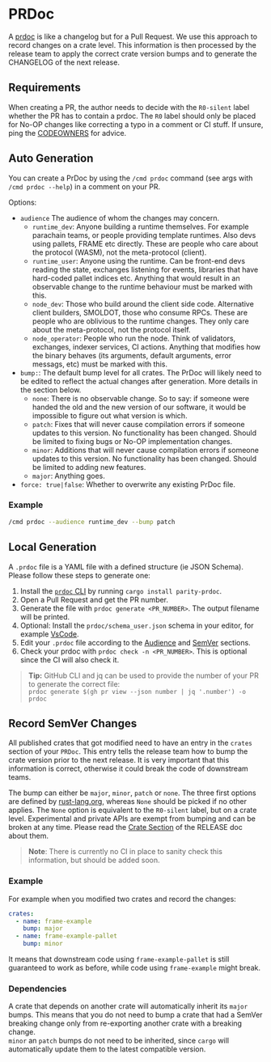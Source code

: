 # PRDoc

A [prdoc](https://github.com/paritytech/prdoc) is like a changelog but for a Pull Request. We use
this approach to record changes on a crate level. This information is then processed by the release
team to apply the correct crate version bumps and to generate the CHANGELOG of the next release.

## Requirements

When creating a PR, the author needs to decide with the `R0-silent` label whether the PR has to
contain a prdoc. The `R0` label should only be placed for No-OP changes like correcting a typo in a
comment or CI stuff. If unsure, ping the [CODEOWNERS](../../.github/CODEOWNERS) for advice.

## Auto Generation

You can create a PrDoc by using the `/cmd prdoc` command (see args with `/cmd prdoc --help`) in a
comment on your PR.

Options:

- `audience` The audience of whom the changes may concern.
  - `runtime_dev`: Anyone building a runtime themselves. For example parachain teams, or people
    providing template runtimes. Also devs using pallets, FRAME etc directly. These are people who
    care about the protocol (WASM), not the meta-protocol (client).
  - `runtime_user`: Anyone using the runtime. Can be front-end devs reading the state, exchanges
    listening for events, libraries that have hard-coded pallet indices etc. Anything that would
    result in an observable change to the runtime behaviour must be marked with this.
  - `node_dev`: Those who build around the client side code. Alternative client builders, SMOLDOT,
  those who consume RPCs. These are people who are oblivious to the runtime changes. They only care
  about the meta-protocol, not the protocol itself.
  - `node_operator`: People who run the node. Think of validators, exchanges, indexer services, CI
    actions. Anything that modifies how the binary behaves (its arguments, default arguments, error
    messags, etc) must be marked with this.
- `bump:`: The default bump level for all crates. The PrDoc will likely need to be edited to reflect
  the actual changes after generation. More details in the section below.
  - `none`: There is no observable change. So to say: if someone were handed the old and the new
    version of our software, it would be impossible to figure out what version is which.
  - `patch`: Fixes that will never cause compilation errors if someone updates to this version. No
    functionality has been changed. Should be limited to fixing bugs or No-OP implementation
    changes.
  - `minor`: Additions that will never cause compilation errors if someone updates to this version.
    No functionality has been changed. Should be limited to adding new features.
  - `major`: Anything goes.
- `force: true|false`: Whether to overwrite any existing PrDoc file.

### Example

```bash
/cmd prdoc --audience runtime_dev --bump patch
```

## Local Generation

A `.prdoc` file is a YAML file with a defined structure (ie JSON Schema). Please follow these steps
to generate one:

1. Install the [`prdoc` CLI](https://github.com/paritytech/prdoc) by running `cargo install
   parity-prdoc`.
1. Open a Pull Request and get the PR number.
1. Generate the file with `prdoc generate <PR_NUMBER>`. The output filename will be printed.
1. Optional: Install the `prdoc/schema_user.json` schema in your editor, for example
   [VsCode](https://github.com/paritytech/prdoc?tab=readme-ov-file#schemas).
1. Edit your `.prdoc` file according to the [Audience](#pick-an-audience) and
   [SemVer](#record-semver-changes) sections.
1. Check your prdoc with `prdoc check -n <PR_NUMBER>`. This is optional since the CI will also check
   it.

> **Tip:** GitHub CLI and jq can be used to provide the number of your PR to generate the correct
> file:  
> `prdoc generate $(gh pr view --json number | jq '.number') -o prdoc`

## Record SemVer Changes

All published crates that got modified need to have an entry in the `crates` section of your
`PRDoc`. This entry tells the release team how to bump the crate version prior to the next release.
It is very important that this information is correct, otherwise it could break the code of
downstream teams.

The bump can either be `major`, `minor`, `patch` or `none`. The three first options are defined by
[rust-lang.org](https://doc.rust-lang.org/cargo/reference/semver.html), whereas `None` should be
picked if no other applies. The `None` option is equivalent to the `R0-silent` label, but on a crate
level. Experimental and private APIs are exempt from bumping and can be broken at any time. Please
read the [Crate Section](../RELEASE.md) of the RELEASE doc about them.

> **Note**: There is currently no CI in place to sanity check this information, but should be added
> soon.

### Example

For example when you modified two crates and record the changes:

```yaml
crates:
  - name: frame-example
    bump: major
  - name: frame-example-pallet
    bump: minor
```

It means that downstream code using `frame-example-pallet` is still guaranteed to work as before,
while code using `frame-example` might break.

### Dependencies

A crate that depends on another crate will automatically inherit its `major` bumps. This means that
you do not need to bump a crate that had a SemVer breaking change only from re-exporting another
crate with a breaking change.  
`minor` an `patch` bumps do not need to be inherited, since `cargo` will automatically update them
to the latest compatible version.
